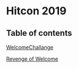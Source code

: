 # Hitcon 2019

## Table of contents

[WelcomeChallange](https://github.com/deshiJo/CTF/tree/master/Hitcon19/WelcomeChallange)

[Revenge of Welcome](https://github.com/deshiJo/CTF/tree/master/Hitcon19/RevengeOfWelcome)
